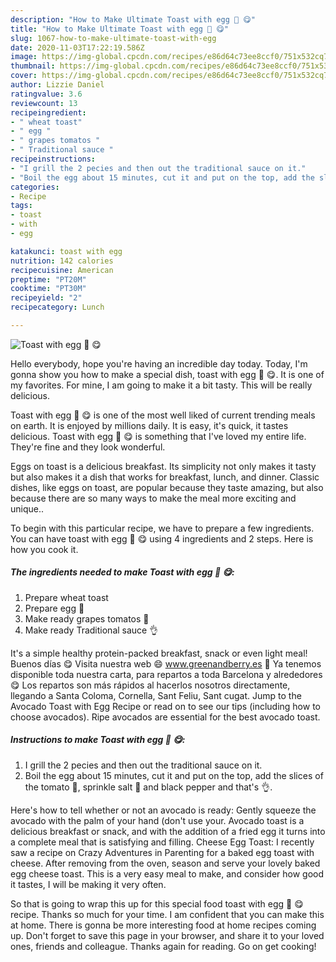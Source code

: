 ```yaml
---
description: "How to Make Ultimate Toast with egg 🥚 😋"
title: "How to Make Ultimate Toast with egg 🥚 😋"
slug: 1067-how-to-make-ultimate-toast-with-egg
date: 2020-11-03T17:22:19.586Z
image: https://img-global.cpcdn.com/recipes/e86d64c73ee8ccf0/751x532cq70/toast-with-egg-🥚-😋-recipe-main-photo.jpg
thumbnail: https://img-global.cpcdn.com/recipes/e86d64c73ee8ccf0/751x532cq70/toast-with-egg-🥚-😋-recipe-main-photo.jpg
cover: https://img-global.cpcdn.com/recipes/e86d64c73ee8ccf0/751x532cq70/toast-with-egg-🥚-😋-recipe-main-photo.jpg
author: Lizzie Daniel
ratingvalue: 3.6
reviewcount: 13
recipeingredient:
- " wheat toast"
- " egg "
- " grapes tomatos "
- " Traditional sauce "
recipeinstructions:
- "I grill the 2 pecies and then out the traditional sauce on it."
- "Boil the egg about 15 minutes, cut it and put on the top, add the slices of the tomato 🍅, sprinkle salt 🧂 and black pepper and that&#39;s 👌."
categories:
- Recipe
tags:
- toast
- with
- egg

katakunci: toast with egg 
nutrition: 142 calories
recipecuisine: American
preptime: "PT20M"
cooktime: "PT30M"
recipeyield: "2"
recipecategory: Lunch

---
```



![Toast with egg 🥚 😋](https://img-global.cpcdn.com/recipes/e86d64c73ee8ccf0/751x532cq70/toast-with-egg-🥚-😋-recipe-main-photo.jpg)

Hello everybody, hope you're having an incredible day today. Today, I'm gonna show you how to make a special dish, toast with egg 🥚 😋. It is one of my favorites. For mine, I am going to make it a bit tasty. This will be really delicious.

Toast with egg 🥚 😋 is one of the most well liked of current trending meals on earth. It is enjoyed by millions daily. It is easy, it's quick, it tastes delicious. Toast with egg 🥚 😋 is something that I've loved my entire life. They're fine and they look wonderful.

Eggs on toast is a delicious breakfast. Its simplicity not only makes it tasty but also makes it a dish that works for breakfast, lunch, and dinner. Classic dishes, like eggs on toast, are popular because they taste amazing, but also because there are so many ways to make the meal more exciting and unique..


To begin with this particular recipe, we have to prepare a few ingredients. You can have toast with egg 🥚 😋 using 4 ingredients and 2 steps. Here is how you cook it.

<!--inarticleads1-->

##### The ingredients needed to make Toast with egg 🥚 😋:

1. Prepare  wheat toast
1. Prepare  egg 🥚
1. Make ready  grapes tomatos 🍅
1. Make ready  Traditional sauce 👌


It&#39;s a simple healthy protein-packed breakfast, snack or even light meal! Buenos días 😋 Visita nuestra web 😄 www.greenandberry.es 💚 Ya tenemos disponible toda nuestra carta, para repartos a toda Barcelona y alrededores 😋 Los repartos son más rápidos al hacerlos nosotros directamente, llegando a Santa Coloma, Cornella, Sant Feliu, Sant cugat. Jump to the Avocado Toast with Egg Recipe or read on to see our tips (including how to choose avocados). Ripe avocados are essential for the best avocado toast. 

<!--inarticleads2-->

##### Instructions to make Toast with egg 🥚 😋:

1. I grill the 2 pecies and then out the traditional sauce on it.
1. Boil the egg about 15 minutes, cut it and put on the top, add the slices of the tomato 🍅, sprinkle salt 🧂 and black pepper and that&#39;s 👌.


Here&#39;s how to tell whether or not an avocado is ready: Gently squeeze the avocado with the palm of your hand (don&#39;t use your. Avocado toast is a delicious breakfast or snack, and with the addition of a fried egg it turns into a complete meal that is satisfying and filling. Cheese Egg Toast: I recently saw a recipe on Crazy Adventures in Parenting for a baked egg toast with cheese. After removing from the oven, season and serve your lovely baked egg cheese toast. This is a very easy meal to make, and consider how good it tastes, I will be making it very often. 

So that is going to wrap this up for this special food toast with egg 🥚 😋 recipe. Thanks so much for your time. I am confident that you can make this at home. There is gonna be more interesting food at home recipes coming up. Don't forget to save this page in your browser, and share it to your loved ones, friends and colleague. Thanks again for reading. Go on get cooking!
